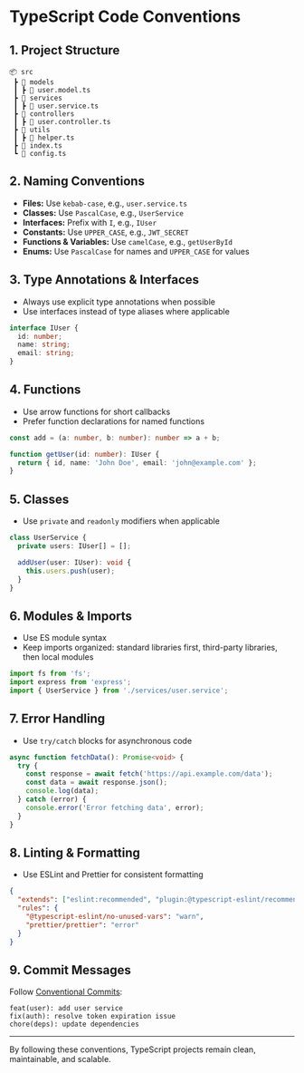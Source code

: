 # TypeScript Code Conventions

## 1. Project Structure

```
📦 src
 ┣ 📂 models
 ┃ ┣ 📜 user.model.ts
 ┣ 📂 services
 ┃ ┣ 📜 user.service.ts
 ┣ 📂 controllers
 ┃ ┣ 📜 user.controller.ts
 ┣ 📂 utils
 ┃ ┣ 📜 helper.ts
 ┣ 📜 index.ts
 ┗ 📜 config.ts
```

## 2. Naming Conventions

- **Files:** Use `kebab-case`, e.g., `user.service.ts`
- **Classes:** Use `PascalCase`, e.g., `UserService`
- **Interfaces:** Prefix with `I`, e.g., `IUser`
- **Constants:** Use `UPPER_CASE`, e.g., `JWT_SECRET`
- **Functions & Variables:** Use `camelCase`, e.g., `getUserById`
- **Enums:** Use `PascalCase` for names and `UPPER_CASE` for values

## 3. Type Annotations & Interfaces

- Always use explicit type annotations when possible
- Use interfaces instead of type aliases where applicable

```ts
interface IUser {
  id: number;
  name: string;
  email: string;
}
```

## 4. Functions

- Use arrow functions for short callbacks
- Prefer function declarations for named functions

```ts
const add = (a: number, b: number): number => a + b;

function getUser(id: number): IUser {
  return { id, name: 'John Doe', email: 'john@example.com' };
}
```

## 5. Classes

- Use `private` and `readonly` modifiers when applicable

```ts
class UserService {
  private users: IUser[] = [];

  addUser(user: IUser): void {
    this.users.push(user);
  }
}
```

## 6. Modules & Imports

- Use ES module syntax
- Keep imports organized: standard libraries first, third-party libraries, then local modules

```ts
import fs from 'fs';
import express from 'express';
import { UserService } from './services/user.service';
```

## 7. Error Handling

- Use `try/catch` blocks for asynchronous code

```ts
async function fetchData(): Promise<void> {
  try {
    const response = await fetch('https://api.example.com/data');
    const data = await response.json();
    console.log(data);
  } catch (error) {
    console.error('Error fetching data', error);
  }
}
```

## 8. Linting & Formatting

- Use ESLint and Prettier for consistent formatting

```json
{
  "extends": ["eslint:recommended", "plugin:@typescript-eslint/recommended"],
  "rules": {
    "@typescript-eslint/no-unused-vars": "warn",
    "prettier/prettier": "error"
  }
}
```

## 9. Commit Messages

Follow [Conventional Commits](https://www.conventionalcommits.org/):

```
feat(user): add user service
fix(auth): resolve token expiration issue
chore(deps): update dependencies
```

---

By following these conventions, TypeScript projects remain clean, maintainable, and scalable.

